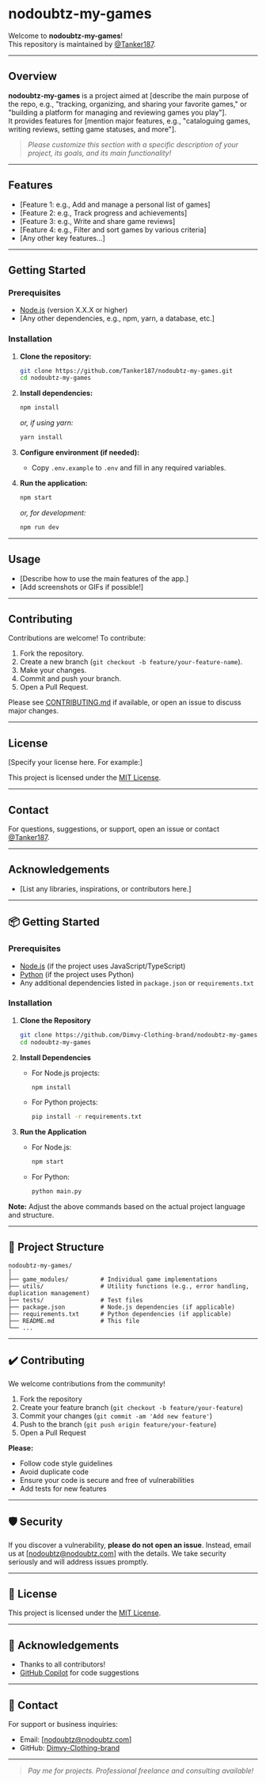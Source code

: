 # nodoubtz-my-games

Welcome to **nodoubtz-my-games**!  
This repository is maintained by [@Tanker187](https://github.com/Tanker187).

---

## Overview

**nodoubtz-my-games** is a project aimed at [describe the main purpose of the repo, e.g., "tracking, organizing, and sharing your favorite games," or "building a platform for managing and reviewing games you play"].  
It provides features for [mention major features, e.g., "cataloguing games, writing reviews, setting game statuses, and more"].

> _Please customize this section with a specific description of your project, its goals, and its main functionality!_

---

## Features

- [Feature 1: e.g., Add and manage a personal list of games]
- [Feature 2: e.g., Track progress and achievements]
- [Feature 3: e.g., Write and share game reviews]
- [Feature 4: e.g., Filter and sort games by various criteria]
- [Any other key features...]

---

## Getting Started

### Prerequisites

- [Node.js](https://nodejs.org/) (version X.X.X or higher)
- [Any other dependencies, e.g., npm, yarn, a database, etc.]

### Installation

1. **Clone the repository:**
    ```bash
    git clone https://github.com/Tanker187/nodoubtz-my-games.git
    cd nodoubtz-my-games
    ```

2. **Install dependencies:**
    ```bash
    npm install
    ```
    _or, if using yarn:_
    ```bash
    yarn install
    ```

3. **Configure environment (if needed):**
    - Copy `.env.example` to `.env` and fill in any required variables.

4. **Run the application:**
    ```bash
    npm start
    ```
    _or, for development:_
    ```bash
    npm run dev
    ```

---

## Usage

- [Describe how to use the main features of the app.]
- [Add screenshots or GIFs if possible!]

---

## Contributing

Contributions are welcome! To contribute:

1. Fork the repository.
2. Create a new branch (`git checkout -b feature/your-feature-name`).
3. Make your changes.
4. Commit and push your branch.
5. Open a Pull Request.

Please see [CONTRIBUTING.md](CONTRIBUTING.md) if available, or open an issue to discuss major changes.

---

## License

[Specify your license here. For example:]

This project is licensed under the [MIT License](LICENSE).

---

## Contact

For questions, suggestions, or support, open an issue or contact [@Tanker187](https://github.com/Tanker187).

---

## Acknowledgements

- [List any libraries, inspirations, or contributors here.]
---

## 📦 Getting Started

### Prerequisites

- [Node.js](https://nodejs.org/) (if the project uses JavaScript/TypeScript)
- [Python](https://www.python.org/) (if the project uses Python)
- Any additional dependencies listed in `package.json` or `requirements.txt`

### Installation

1. **Clone the Repository**
   ```bash
   git clone https://github.com/Dimvy-Clothing-brand/nodoubtz-my-games.git
   cd nodoubtz-my-games
   ```

2. **Install Dependencies**
   - For Node.js projects:
     ```bash
     npm install
     ```
   - For Python projects:
     ```bash
     pip install -r requirements.txt
     ```

3. **Run the Application**
   - For Node.js:
     ```bash
     npm start
     ```
   - For Python:
     ```bash
     python main.py
     ```

**Note:** Adjust the above commands based on the actual project language and structure.

---

## 🧩 Project Structure

```
nodoubtz-my-games/
│
├── game_modules/         # Individual game implementations
├── utils/                # Utility functions (e.g., error handling, duplication management)
├── tests/                # Test files
├── package.json          # Node.js dependencies (if applicable)
├── requirements.txt      # Python dependencies (if applicable)
├── README.md             # This file
└── ...
```

---

## ✔️ Contributing

We welcome contributions from the community!

1. Fork the repository
2. Create your feature branch (`git checkout -b feature/your-feature`)
3. Commit your changes (`git commit -am 'Add new feature'`)
4. Push to the branch (`git push origin feature/your-feature`)
5. Open a Pull Request

**Please:**  
- Follow code style guidelines  
- Avoid duplicate code  
- Ensure your code is secure and free of vulnerabilities  
- Add tests for new features

---

## 🛡️ Security

If you discover a vulnerability, **please do not open an issue**. Instead, email us at [nodoubtz@nodoubtz.com] with the details. We take security seriously and will address issues promptly.

---

## 📄 License

This project is licensed under the [MIT License](LICENSE).

---

## 🙏 Acknowledgements

- Thanks to all contributors!
- [GitHub Copilot](https://github.com/features/copilot) for code suggestions

---

## 💬 Contact

For support or business inquiries:  
- Email: [nodoubtz@nodoubtz.com]
- GitHub: [Dimvy-Clothing-brand](https://github.com/Dimvy-Clothing-brand)

---

> *Pay me for projects. Professional freelance and consulting available!*
